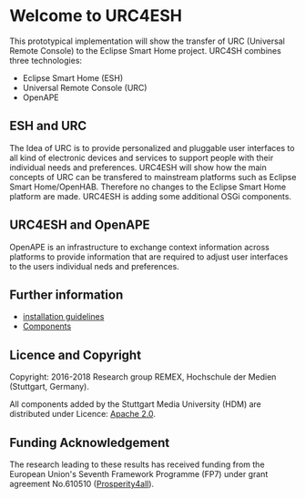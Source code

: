 ﻿# Welcome to URC4ESH

This prototypical implementation will show the transfer of URC (Universal Remote Console) to the Eclipse Smart Home project. URC4SH combines three technologies:
* Eclipse Smart Home (ESH)
* Universal Remote Console (URC)
 * OpenAPE

## ESH and URC
The Idea of URC is to provide personalized and pluggable user interfaces to all kind of electronic devices and services to support people with their individual needs and preferences.
URC4ESH will show how the main concepts of URC can be transfered to mainstream platforms such as Eclipse Smart Home/OpenHAB. Therefore no changes to the Eclipse Smart Home platform are made. URC4ESH is adding some additional OSGi components.

## URC4ESH and OpenAPE
OpenAPE is an infrastructure to exchange context information across platforms to provide information that are required to adjust user interfaces to the users individual neds and preferences. 

## Further information
* [installation guidelines](installation)
* [Components](components)

## Licence and Copyright 

Copyright: 2016-2018 Research group REMEX, Hochschule der Medien (Stuttgart, Germany).

All components added by the Stuttgart Media University (HDM) are distributed under
Licence: [Apache 2.0](https://github.com/REMEXLabs/OpenAPE/blob/master/openAPE/license.txt).

## Funding Acknowledgement
The research leading to these results has received funding from the European
Union's Seventh Framework Programme (FP7) under grant agreement No.610510
([Prosperity4all](http://www.prosperity4all.eu/)).  